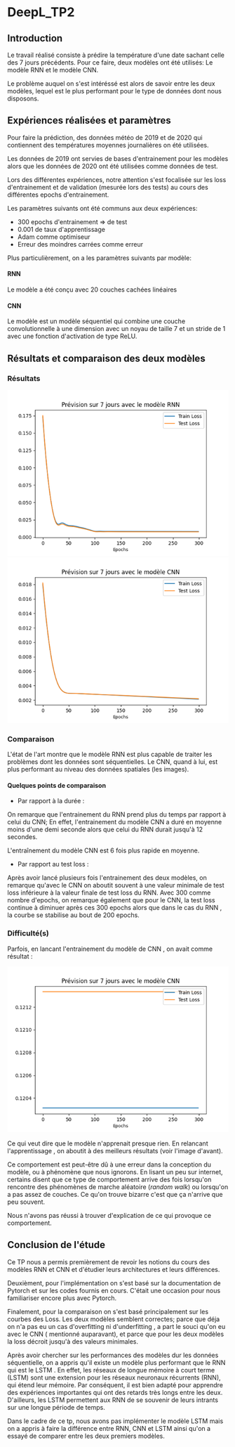 # DeepL_TP2

## Introduction

Le travail réalisé consiste à prédire la température d'une date sachant celle des 7 jours
précédents. Pour ce faire, deux modèles ont été utilisés: Le modèle RNN et le modèle CNN.

Le problème auquel on s'est intéréssé est alors de savoir entre les deux modèles, lequel est
le plus performant pour le type de données dont nous disposons.

## Expériences réalisées et paramètres

Pour faire la prédiction, des données météo de 2019 et de 2020 qui contiennent des températures
moyennes journalières on été utilisées.

Les données de 2019 ont servies de bases d'entrainement pour les modèles alors que les données de
2020 ont été utilisées comme données de test.

Lors des différentes expériences, notre attention s'est focalisée sur les loss d'entrainement et de validation
(mesurée lors des tests) au cours des différentes epochs d'entrainement.

Les paramètres suivants ont été communs aux deux expériences:

- 300 epochs d'entrainement => de test
- 0.001 de taux d'apprentissage
- Adam comme optimiseur
- Erreur des moindres carrées comme erreur

Plus particulièrement, on a les paramètres suivants par modèle:

#### RNN

Le modèle a été conçu avec 20 couches cachées linéaires

#### CNN

Le modèle est un modèle séquentiel qui combine une couche convolutionnelle à une dimension avec un noyau de taille 7
et un stride de 1 avec une fonction d'activation de type ReLU.

## Résultats et comparaison des deux modèles

### Résultats

![image](RNN2.png)
![image](CNN2.png)

### Comparaison

L'état de l'art montre que le modèle RNN est plus capable de traiter les problèmes dont les données sont séquentielles.
Le CNN, quand à lui, est plus performant au niveau des données spatiales (les images).

#### Quelques points de comparaison

- Par rapport à la durée :

On remarque que l'entrainement du RNN prend plus du temps par rapport à celui du CNN;
En effet, l'entrainement du modèle CNN a duré en moyenne moins d'une demi seconde alors que celui du RNN
durait jusqu'à 12 secondes.

L'entraînement du modèle CNN est 6 fois plus rapide en moyenne.

- Par rapport au test loss :

Après avoir lancé plusieurs fois l'entrainement des deux modèles, on remarque qu'avec le CNN on aboutit souvent à une valeur minimale de test loss inférieure à la valeur finale de test loss du RNN.
Avec 300 comme nombre d'epochs, on remarque également que pour le CNN, la test loss continue à diminuer après ces 300 epochs
alors que dans le cas du RNN , la courbe se stabilise au bout de 200 epochs.

### Difficulté(s)

Parfois, en lancant l'entrainement du modèle de CNN , on avait comme résultat :

![image](CNN_debut.png)

Ce qui veut dire que le modèle n'apprenait presque rien. En relancant l'apprentissage , on aboutit à des meilleurs résultats (voir l'image d'avant).

Ce comportement est peut-être dû à une erreur dans la conception du modèle, ou à phénomène que nous ignorons.
En lisant un peu sur internet, certains disent que ce type de comportement arrive des fois lorsqu'on rencontre des phénomènes
de marche aléatoire (_random walk_) ou lorsqu'on a pas assez de couches. Ce qu'on trouve bizarre c'est que ça n'arrive que peu souvent.

Nous n'avons pas réussi à trouver d'explication de ce qui provoque ce comportement.

## Conclusion de l'étude

Ce TP nous a permis premièrement de revoir les notions du cours des modèles RNN et CNN et d'étudier leurs architectures et leurs différences.

Deuxièment, pour l'implémentation on s'est basé sur la documentation de Pytorch et sur les codes fournis en cours. C'était une occasion pour nous familiariser encore plus avec Pytorch.

Finalement, pour la comparaison on s'est basé principalement sur les courbes des Loss. Les deux modèles semblent correctes; parce que déja on n'a pas eu un cas d'overfitting ni d'underfitting , a part le souci qu'on eu avec le CNN ( mentionné auparavant), et parce que pour les deux modèles la loss décroit jusqu'à des valeurs minimales.

Après avoir chercher sur les performances des modèles dur les données séquentielle, on a appris qu'il existe un modèle plus performant que le RNN qui est le LSTM . En effet, les réseaux de longue mémoire à court terme (LSTM) sont une extension pour les réseaux neuronaux récurrents (RNN), qui étend leur mémoire. Par conséquent, il est bien adapté pour apprendre des expériences importantes qui ont des retards très longs entre les deux. D'ailleurs, les LSTM permettent aux RNN de se souvenir de leurs intrants sur une longue période de temps.

Dans le cadre de ce tp, nous avons pas implémenter le modèle LSTM mais on a appris à faire la différence entre RNN, CNN et LSTM ainsi qu'on a essayé de comparer entre les deux premiers modèles.
